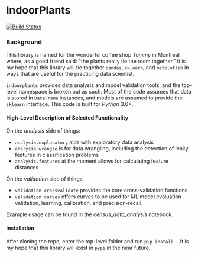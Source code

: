 # IndoorPlants

[![Build Status](https://travis-ci.org/lermana/indoorplants.svg?branch=master)](https://travis-ci.org/lermana/indoorplants)

### Background

This library is named for the wonderful coffee shop _Tommy_ in Montreal where, as a good friend said: "the plants really tie the room together." It is my hope that this library will tie together `pandas`, `sklearn`, and `matplotlib` in ways that are useful for the practicing data scientist.

`indoorplants` provides data analysis and model validation tools, and the top-level namespace is broken out as such. Most of the code assumes that data is stored in `DataFrame` instances, and models are assumed to provide the `sklearn` interface. This code is built for *Python* 3.6+.

#### High-Level Description of Selected Functionality

On the _analysis_ side of things:
- `analysis.exploratory` aids with exploratory data analysis
- `analysis.wrangle` is for data wrangling, including the detection of leaky features in classification problems
- `analysis.features` at the moment allows for calculating feature distances

On the _validation_ side of things:
- `validation.crossvalidate` provides the core cross-validation functions
- `validation.curves` offers curves to be used for ML model evaluation - validation, learning, calibration, and precision-recall.

Example usage can be found in the *census_data_analysis* notebook.

#### Installation

After cloning the repo, enter the top-level folder and run `pip install .` It is my hope that this library will exist in `pypi` in the near future.
